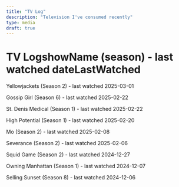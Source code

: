 ```yaml
---
title: "TV Log"
description: "Television I've consumed recently"
type: media
draft: true
---
```


# TV LogshowName (season) - last watched dateLastWatched

Yellowjackets (Season 2) - last watched 2025-03-01

Gossip Girl (Season 6) - last watched 2025-02-22

St. Denis Medical (Season 1) - last watched 2025-02-22

High Potential (Season 1) - last watched 2025-02-20

Mo (Season 2) - last watched 2025-02-08

Severance (Season 2) - last watched 2025-02-06

Squid Game (Season 2) - last watched 2024-12-27

Owning Manhattan (Season 1) - last watched 2024-12-07

Selling Sunset (Season 8) - last watched 2024-12-06

